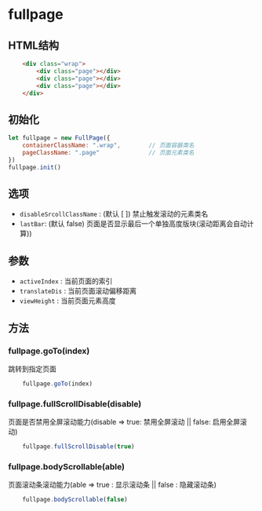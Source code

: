 # fullpage

## HTML结构

```html
    <div class="wrap">
        <div class="page"></div>
        <div class="page"></div>
        <div class="page"></div>
    </div>
```

## 初始化

```js
let fullpage = new FullPage({
    containerClassName: ".wrap",        // 页面容器类名
    pageClassName: ".page"              // 页面元素类名
})
fullpage.init()
```

## 选项
+ `disableSrcollClassName` : (默认 [ ]) 禁止触发滚动的元素类名
+ `lastBar`: (默认 false) 页面是否显示最后一个单独高度版块(滚动距离会自动计算))

## 参数
+ `activeIndex` : 当前页面的索引
+ `translateDis` : 当前页面滚动偏移距离
+ `viewHeight` : 当前页面元素高度

## 方法

### fullpage.goTo(index)

跳转到指定页面

```js
    fullpage.goTo(index)
```

### fullpage.fullScrollDisable(disable)

页面是否禁用全屏滚动能力(disable => true: 禁用全屏滚动 || false: 启用全屏滚动)

```js
    fullpage.fullScrollDisable(true)
```

### fullpage.bodyScrollable(able)

页面滚动条滚动能力(able => true : 显示滚动条 || false : 隐藏滚动条)

```js
    fullpage.bodyScrollable(false)
```
